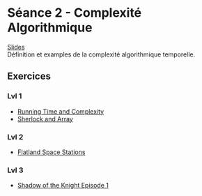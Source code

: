 # Séance 2 - Complexité Algorithmique
[Slides](Cours1-ComputationalComplexity.pdf)</br>
Définition et examples de la complexité algorithmique temporelle.
## Exercices
### Lvl 1
  - [Running Time and Complexity](https://www.hackerrank.com/challenges/30-running-time-and-complexity/problem)
  - [Sherlock and Array](https://www.hackerrank.com/challenges/sherlock-and-array/problem)
### Lvl 2
  - [Flatland Space Stations](https://www.hackerrank.com/challenges/flatland-space-stations/problem)
### Lvl 3
  - [Shadow of the Knight Episode 1](https://www.codingame.com/training/medium/shadows-of-the-knight-episode-1)